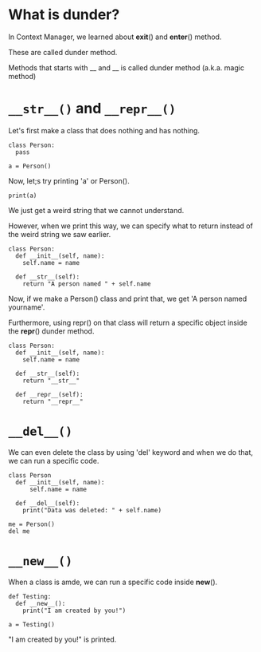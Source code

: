 # What is dunder?

In Context Manager, we learned about __exit__() and __enter__() method.

These are called dunder method.

Methods that starts with __ and __ is called dunder method (a.k.a. magic method)

# `__str__()` and `__repr__()`

Let's first make a class that does nothing and has nothing.

```
class Person:
  pass

a = Person()
```

Now, let;s try printing 'a' or Person().

```
print(a)
```

We just get a weird string that we cannot understand.

However, when we print this way, we can specify what to return instead of the weird string we saw earlier.

```
class Person:
  def __init__(self, name):
    self.name = name

  def __str__(self):
    return "A person named " + self.name
```

Now, if we make a Person() class and print that, we get 'A person named yourname'.

Furthermore, using repr() on that class will return a specific object inside the __repr__() dunder method.

```
class Person:
  def __init__(self, name):
    self.name = name

  def __str__(self):
    return "__str__"

  def __repr__(self):
    return "__repr__"
```

# `__del__()`

We can even delete the class by using 'del' keyword and when we do that, we can run a specific code.

```
class Person
  def __init__(self, name):
      self.name = name

  def __del__(self):
    print("Data was deleted: " + self.name)

me = Person()
del me
```

# `__new__()`

When a class is amde, we can run a specific code inside __new__().

```
def Testing:
  def __new__():
    print("I am created by you!")

a = Testing()
```

"I am created by you!" is printed.
